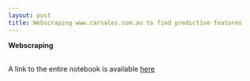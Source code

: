 ```yaml
---
layout: post
title: Webscraping www.carsales.com.au to find predictive features
---
```


**Webscraping** <br />  <br />  


A link to the entire notebook is available [here](https://github.com/factorwonk/Portfolio/blob/master/carsales-scraper-full.ipynb)
